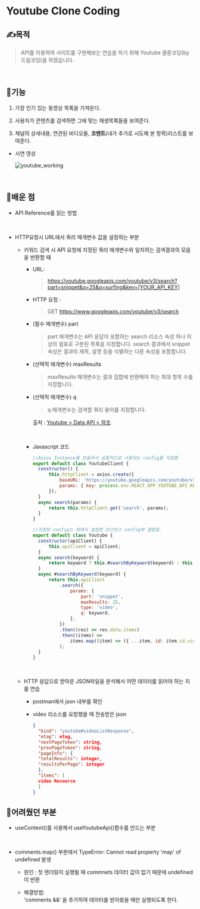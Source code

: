 # Youtube Clone Coding

## ✍목적

> API를 이용하여 사이트를 구현해보는 연습을 하기 위해 Youtube 클론코딩(by드림코딩)을 하였습니다.

<br/>

## 🚀기능

1. 가장 인기 있는 동영상 목록을 가져온다.

2. 사용자가 콘텐츠를 검색하면 그에 맞는 재생목록들을 보여준다.

3. 채널의 상세내용, 연관된 비디오들, **코멘트**(내가 추가로 시도해 본 항목)리스트를 보여준다.
   <br/>

- 시연 영상

     ![youtube_working](https://user-images.githubusercontent.com/105909450/224295728-d58a7c2f-d2d0-4bcc-9fd0-4a51a241c1ec.gif)

  <br/>

## 📌배운 점

- API Reference를 읽는 방법

<br/>

- HTTP요청시 URL에서 쿼리 매개변수 값을 설정하는 부분

  - 키워드 검색 시 API 요청에 지정된 쿼리 매개변수와 일치하는 검색결과의 모음을 반환할 때

    - URL:

      > https://youtube.googleapis.com/youtube/v3/search?part=snippet&q=25&q=surfing&key=[YOUR_API_KEY]

    - HTTP 요청 :

      > GET https://www.googleapis.com/youtube/v3/search

    - (필수 매개변수) part

      > part 매개변수는 API 응답이 포함하는 search 리소스 속성 하나 이상의 쉼표로 구분된 목록을 지정합니다.
      > search 결과에서 snippet 속성은 결과의 제목, 설명 등을 식별하는 다른 속성을 포함합니다.

    - (선택적 매개변수) maxResults

      > maxResults 매개변수는 결과 집합에 반환해야 하는 최대 항목 수를 지정합니다.

    - (선택적 매개변수) q

      > q 매개변수는 검색할 쿼리 용어를 지정합니다.

      출처 : [Youtube > Data API > 참조](https://developers.google.com/youtube/v3/docs/search/list?hl=ko#javascript)

    <br/>

    - Javascript 코드

      ```javascript
      //Axios Instance를 만들어서 공통적으로 사용되는 config를 지정함
      export default class YoutubeClient {
      	constructor() {
      		this.httpClient = axios.create({
      			baseURL: 'https://youtube.googleapis.com/youtube/v3',
      			params: { key: process.env.REACT_APP_YOUTUBE_API_KEY },
      		});
      	}
      	async search(params) {
      		return this.httpClient.get('search', params);
      	}
      }
      ```

      ```javascript
      //지정된 config는 위에서 설정한 인스턴스 config와 결합됨.
      export default class Youtube {
      	constructor(apiClient) {
      		this.apiClient = apiClient;
      	}
      	async search(keyword) {
      		return keyword ? this.#searchByKeyword(keyword) : this.#mostPopular();
      	}
      	async #searchByKeyword(keyword) {
      		return this.apiClient
      			.search({
      				params: {
      					part: 'snippet',
      					maxResults: 25,
      					type: 'video',
      					q: keyword,
      				},
      			})
      			.then((res) => res.data.items)
      			.then((items) =>
      				items.map((item) => ({ ...item, id: item.id.videoId }))
      			);
      	}
      }
      ```

    <br/>

  - HTTP 응답으로 받아온 JSON파일을 분석해서 어떤 데이터를 읽어야 하는 지를 연습

    - postman에서 json 내부를 확인

    - video 리소스를 요청했을 때 전송받은 json

      ```json
      {
        "kind": "youtube#videoListResponse",
        "etag": etag,
        "nextPageToken": string,
        "prevPageToken": string,
        "pageInfo": {
        "totalResults": integer,
        "resultsPerPage": integer
        },
        "items": [
        video Resource
        ]
      }
      ```

## 🚩어려웠던 부분

- useContext()를 사용해서 useYoutubeApi()함수를 만드는 부분

<br/>

- comments.map() 부분에서 TypeError: Cannot read property 'map' of undefined 발생

  - 원인 : 첫 렌더링이 실행될 때 commnets 데이터 값이 없기 때문에 undefined이 반환

  - 해결방법:  
    'comments &&' 을 추가하여 데이터를 받아왔을 때만 실행되도록 한다.

<br/>
